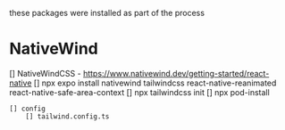 these packages were installed as part of the process

# NativeWind
[] NativeWindCSS - https://www.nativewind.dev/getting-started/react-native
    [] npx expo install nativewind tailwindcss react-native-reanimated react-native-safe-area-context
    [] npx tailwindcss init
    [] npx pod-install

    [] config
        [] tailwind.config.ts
